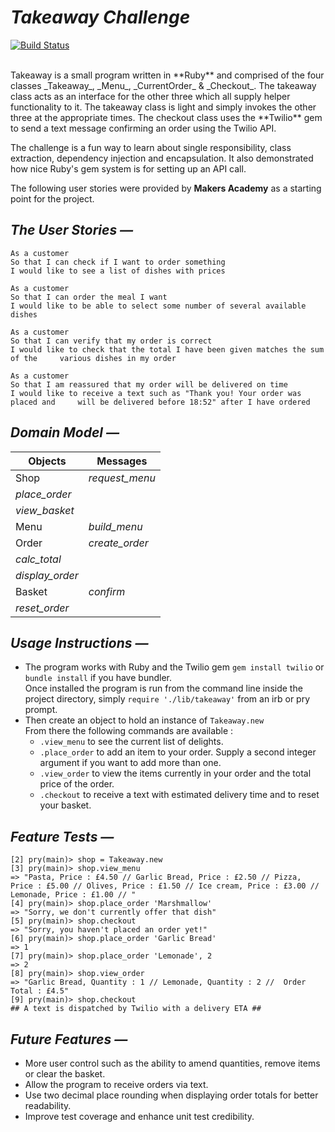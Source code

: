 # **_Takeaway Challenge_**
[![Build Status](https://travis-ci.org/benjamin-white/takeaway-challenge.svg?branch=master)](https://travis-ci.org/benjamin-white/takeaway-challenge)

<br>
Takeaway is a small program written in **Ruby** and comprised of the four classes _Takeaway_, _Menu_, _CurrentOrder_ & _Checkout_. The takeaway class acts as an interface for the other three which all supply helper functionality to it. The takeaway class is light and simply invokes the other three at the appropriate times. The checkout class uses the **Twilio** gem to send a text message confirming an order using the Twilio API.

The challenge is a fun way to learn about single responsibility, class extraction, dependency injection and encapsulation. It also demonstrated how nice Ruby's gem system is for setting up an API call.

The following user stories were provided by **Makers Academy** as a starting point for the project.

## _The User Stories &mdash;_

    As a customer
    So that I can check if I want to order something
    I would like to see a list of dishes with prices

    As a customer
    So that I can order the meal I want
    I would like to be able to select some number of several available dishes

    As a customer
    So that I can verify that my order is correct
    I would like to check that the total I have been given matches the sum of the     various dishes in my order

    As a customer
    So that I am reassured that my order will be delivered on time
    I would like to receive a text such as "Thank you! Your order was placed and     will be delivered before 18:52" after I have ordered

## _Domain Model &mdash;_

Objects  | Messages
------------- | -------------
Shop | *request_menu*
  |  *place_order*
  | *view_basket*
Menu  | *build_menu*
Order  |  *create_order*
  |  *calc_total*
  |  *display_order*
Basket  |  *confirm*
  | *reset_order*

## _Usage Instructions &mdash;_

- The program works with Ruby and the Twilio gem ``` gem install twilio ``` or ``` bundle install ``` if you have bundler.<br>
Once installed the program is run from the command line inside the project directory, simply ``` require './lib/takeaway' ``` from an irb or pry prompt.
- Then create an object to hold an instance of ``` Takeaway.new ```<br>
From there the following commands are available :<br>
  - ```.view_menu``` to see the current list of delights.
  - ```.place_order``` to add an item to your order. Supply a second integer argument if you want to add more than one.
  - ```.view_order``` to view the items currently in your order and the total price of the order.
  - ```.checkout``` to receive a text with estimated delivery time and to reset your basket.

## _Feature Tests &mdash;_

    [2] pry(main)> shop = Takeaway.new
    [3] pry(main)> shop.view_menu
    => "Pasta, Price : £4.50 // Garlic Bread, Price : £2.50 // Pizza, Price : £5.00 // Olives, Price : £1.50 // Ice cream, Price : £3.00 // Lemonade, Price : £1.00 // "
    [4] pry(main)> shop.place_order 'Marshmallow'
    => "Sorry, we don't currently offer that dish"
    [5] pry(main)> shop.checkout
    => "Sorry, you haven't placed an order yet!"
    [6] pry(main)> shop.place_order 'Garlic Bread'
    => 1
    [7] pry(main)> shop.place_order 'Lemonade', 2
    => 2
    [8] pry(main)> shop.view_order
    => "Garlic Bread, Quantity : 1 // Lemonade, Quantity : 2 //  Order Total : £4.5"
    [9] pry(main)> shop.checkout
    ## A text is dispatched by Twilio with a delivery ETA ##

## _Future Features &mdash;_

- More user control such as the ability to amend quantities, remove items or clear the basket.
- Allow the program to receive orders via text.
- Use two decimal place rounding when displaying order totals for better readability.
- Improve test coverage and enhance unit test credibility.

